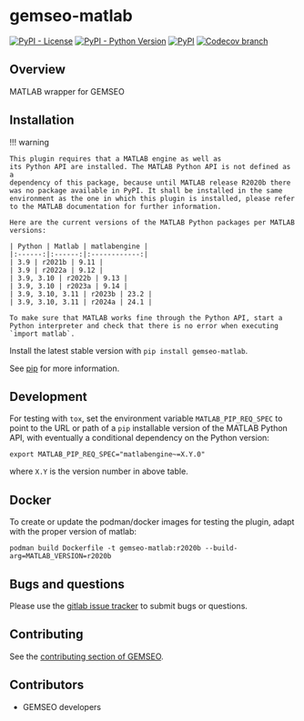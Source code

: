 <!--
Copyright 2021 IRT Saint Exupéry, https://www.irt-saintexupery.com

This work is licensed under the Creative Commons Attribution-ShareAlike 4.0
International License. To view a copy of this license, visit
http://creativecommons.org/licenses/by-sa/4.0/ or send a letter to Creative
Commons, PO Box 1866, Mountain View, CA 94042, USA.
-->

# gemseo-matlab

[![PyPI - License](https://img.shields.io/pypi/l/gemseo-matlab)](https://www.gnu.org/licenses/lgpl-3.0.en.html)
[![PyPI - Python Version](https://img.shields.io/pypi/pyversions/gemseo-matlab)](https://pypi.org/project/gemseo-matlab/)
[![PyPI](https://img.shields.io/pypi/v/gemseo-matlab)](https://pypi.org/project/gemseo-matlab/)
[![Codecov branch](https://img.shields.io/codecov/c/gitlab/gemseo:dev/gemseo-matlab/develop)](https://app.codecov.io/gl/gemseo:dev/gemseo-matlab)

## Overview

MATLAB wrapper for GEMSEO

## Installation

!!! warning

    This plugin requires that a MATLAB engine as well as
    its Python API are installed. The MATLAB Python API is not defined as a
    dependency of this package, because until MATLAB release R2020b there
    was no package available in PyPI. It shall be installed in the same
    environment as the one in which this plugin is installed, please refer
    to the MATLAB documentation for further information.

    Here are the current versions of the MATLAB Python packages per MATLAB
    versions:

    | Python | Matlab | matlabengine |
    |:------:|:------:|:------------:|
    | 3.9 | r2021b | 9.11 |
    | 3.9 | r2022a | 9.12 |
    | 3.9, 3.10 | r2022b | 9.13 |
    | 3.9, 3.10 | r2023a | 9.14 |
    | 3.9, 3.10, 3.11 | r2023b | 23.2 |
    | 3.9, 3.10, 3.11 | r2024a | 24.1 |

    To make sure that MATLAB works fine through the Python API, start a
    Python interpreter and check that there is no error when executing
    `import matlab`.

Install the latest stable version with `pip install gemseo-matlab`.

See [pip](https://pip.pypa.io/en/stable/getting-started/) for more information.

## Development

For testing with `tox`, set the environment variable
`MATLAB_PIP_REQ_SPEC` to point to the URL or path of a `pip` installable
version of the MATLAB Python API, with eventually a conditional
dependency on the Python version:

``` console
export MATLAB_PIP_REQ_SPEC="matlabengine~=X.Y.0"
```

where `X.Y` is the version number in above table.

## Docker

To create or update the podman/docker images for testing the plugin,
adapt with the proper version of matlab:

``` console
podman build Dockerfile -t gemseo-matlab:r2020b --build-arg=MATLAB_VERSION=r2020b
```

## Bugs and questions

Please use the [gitlab issue tracker](https://gitlab.com/gemseo/dev/gemseo-matlab/-/issues)
to submit bugs or questions.

## Contributing

See the [contributing section of GEMSEO](https://gemseo.readthedocs.io/en/stable/software/developing.html#dev).

## Contributors

- GEMSEO developers

